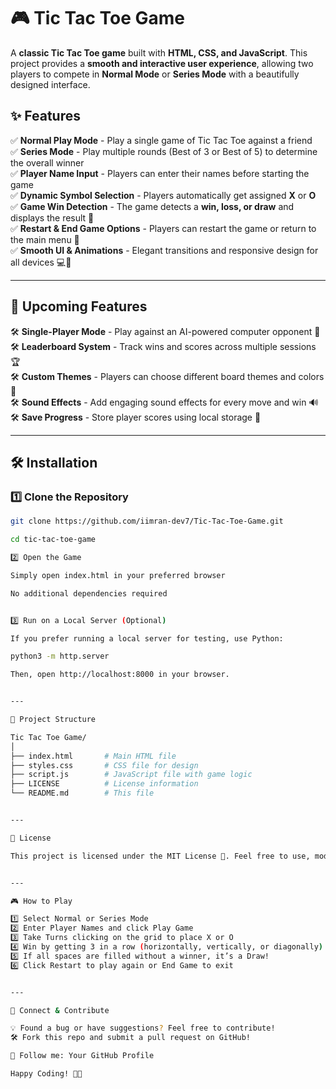
# 🎮 Tic Tac Toe Game  

A **classic Tic Tac Toe game** built with **HTML, CSS, and JavaScript**. This project provides a **smooth and interactive user experience**, allowing two players to compete in **Normal Mode** or **Series Mode** with a beautifully designed interface.  

## ✨ Features  

✅ **Normal Play Mode** - Play a single game of Tic Tac Toe against a friend  
✅ **Series Mode** - Play multiple rounds (Best of 3 or Best of 5) to determine the overall winner  
✅ **Player Name Input** - Players can enter their names before starting the game  
✅ **Dynamic Symbol Selection** - Players automatically get assigned **X** or **O**  
✅ **Game Win Detection** - The game detects a **win, loss, or draw** and displays the result 🎉  
✅ **Restart & End Game Options** - Players can restart the game or return to the main menu 🔄  
✅ **Smooth UI & Animations** - Elegant transitions and responsive design for all devices 💻📱  

---

## 🚀 Upcoming Features  

🛠 **Single-Player Mode** - Play against an AI-powered computer opponent 🤖  
🛠 **Leaderboard System** - Track wins and scores across multiple sessions 🏆  
🛠 **Custom Themes** - Players can choose different board themes and colors 🎨  
🛠 **Sound Effects** - Add engaging sound effects for every move and win 🔊  
🛠 **Save Progress** - Store player scores using local storage 💾  

---

## 🛠 Installation  

### **1️⃣ Clone the Repository**  
```bash
git clone https://github.com/iimran-dev7/Tic-Tac-Toe-Game.git

cd tic-tac-toe-game

2️⃣ Open the Game

Simply open index.html in your preferred browser

No additional dependencies required


3️⃣ Run on a Local Server (Optional)

If you prefer running a local server for testing, use Python:

python3 -m http.server

Then, open http://localhost:8000 in your browser.


---

📂 Project Structure

Tic Tac Toe Game/
│
├── index.html       # Main HTML file
├── styles.css       # CSS file for design
├── script.js        # JavaScript file with game logic
├── LICENSE          # License information
└── README.md        # This file


---

📜 License

This project is licensed under the MIT License 📄. Feel free to use, modify, and distribute it, but please provide credit to the original author.


---

🎮 How to Play

1️⃣ Select Normal or Series Mode
2️⃣ Enter Player Names and click Play Game
3️⃣ Take Turns clicking on the grid to place X or O
4️⃣ Win by getting 3 in a row (horizontally, vertically, or diagonally)
5️⃣ If all spaces are filled without a winner, it’s a Draw!
6️⃣ Click Restart to play again or End Game to exit


---

📢 Connect & Contribute

💡 Found a bug or have suggestions? Feel free to contribute!
🛠 Fork this repo and submit a pull request on GitHub!

🔗 Follow me: Your GitHub Profile

Happy Coding! 🚀🎲